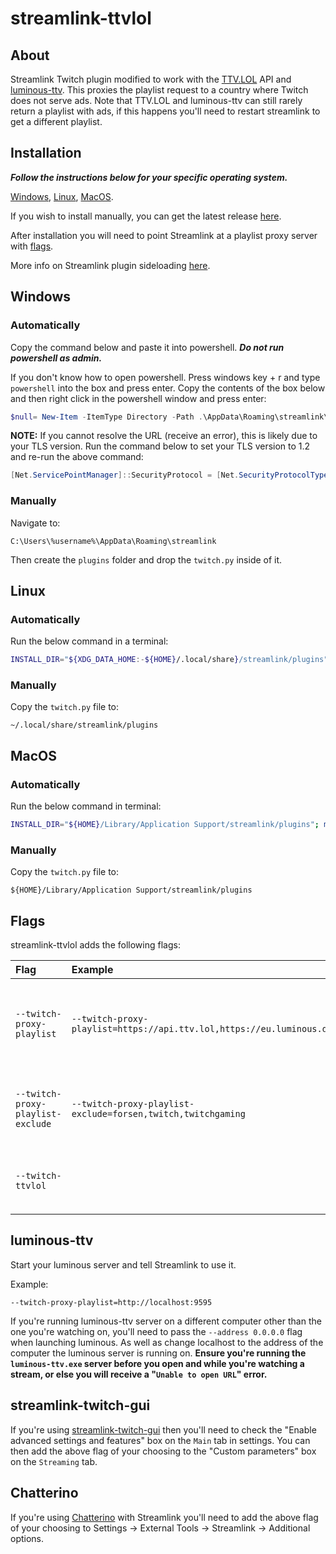# streamlink-ttvlol
## About

Streamlink Twitch plugin modified to work with the [TTV.LOL](https://github.com/TTV-LOL/extensions) API and [luminous-ttv](https://github.com/AlyoshaVasilieva/luminous-ttv). This proxies the playlist request to a country where Twitch does not serve ads. Note that TTV.LOL and luminous-ttv can still rarely return a playlist with ads, if this happens you'll need to restart streamlink to get a different playlist.

## Installation
***Follow the instructions below for your specific operating system.***

[Windows](#windows), [Linux](#linux), [MacOS](#macos).

If you wish to install manually, you can get the latest release [here](https://github.com/2bc4/streamlink-ttvlol/releases/latest/download/twitch.py). 

After installation you will need to point Streamlink at a playlist proxy server with [flags](#Flags).

More info on Streamlink plugin sideloading [here](https://streamlink.github.io/latest/cli/plugin-sideloading.html).

## Windows
### Automatically

Copy the command below and paste it into powershell. ***Do not run powershell as admin.*** 

If you don't know how to open powershell. Press windows key + r and type ```powershell``` into the box and press enter. Copy the contents of the box below and then right click in the powershell window and press enter:

```powershell
$null= New-Item -ItemType Directory -Path .\AppData\Roaming\streamlink\plugins -Force; iwr -Uri 'https://github.com/2bc4/streamlink-ttvlol/releases/latest/download/twitch.py' -OutFile .\AppData\Roaming\streamlink\plugins\twitch.py

```

**NOTE:** If you cannot resolve the URL (receive an error), this is likely due to your TLS version. Run the command below to set your TLS version to 1.2 and re-run the above command:

```powershell
[Net.ServicePointManager]::SecurityProtocol = [Net.SecurityProtocolType]::Tls12
```

### Manually
Navigate to:

```
C:\Users\%username%\AppData\Roaming\streamlink
```

Then create the `plugins` folder and drop the `twitch.py` inside of it.

## Linux
### Automatically

Run the below command in a terminal:

```sh
INSTALL_DIR="${XDG_DATA_HOME:-${HOME}/.local/share}/streamlink/plugins"; mkdir -p "$INSTALL_DIR"; curl -L -o "$INSTALL_DIR"/twitch.py 'https://github.com/2bc4/streamlink-ttvlol/releases/latest/download/twitch.py'
```

### Manually
Copy the `twitch.py` file to:

```
~/.local/share/streamlink/plugins
```

## MacOS
### Automatically

Run the below command in terminal:

```sh
INSTALL_DIR="${HOME}/Library/Application Support/streamlink/plugins"; mkdir -p "$INSTALL_DIR"; curl -L -o "$INSTALL_DIR"/twitch.py 'https://github.com/2bc4/streamlink-ttvlol/releases/latest/download/twitch.py'
```

### Manually
Copy the `twitch.py` file to:

```
${HOME}/Library/Application Support/streamlink/plugins
```

## Flags
streamlink-ttvlol adds the following flags:

|Flag                                  |Example                                                                   |Description|
|:-------------------------------------|:-------------------------------------------------------------------------|:----------|
|<pre>`--twitch-proxy-playlist`        |<pre>`--twitch-proxy-playlist=https://api.ttv.lol,https://eu.luminous.dev`|Proxy playlist request through a server that supports the TTV.LOL API. It can also be pointed at multiple comma separated servers which will try each server in order until successful.
|<pre>`--twitch-proxy-playlist-exclude`|<pre>`--twitch-proxy-playlist-exclude=forsen,twitch,twitchgaming`</pre>   |Can be used to exclude channels from being proxied (eg. you're subscribed to the channel and want to use your OAuth token to avoid ads instead)
|<pre>`--twitch-ttvlol`</pre>          |                                                                          |This is a convenience alias for: <pre>`--twitch-proxy-playlist=https://api.ttv.lol`

## luminous-ttv
Start your luminous server and tell Streamlink to use it.

Example:

```
--twitch-proxy-playlist=http://localhost:9595
```

If you're running luminous-ttv server on a different computer other than the one you're watching on, you'll need to pass the `--address 0.0.0.0` flag when launching luminous. As well as change localhost to the address of the computer the luminous server is running on. **Ensure you're running the `luminous-ttv.exe` server before you open and while you're watching a stream, or else you will receive a "`Unable to open URL`" error.**

## streamlink-twitch-gui
If you're using [streamlink-twitch-gui](https://github.com/streamlink/streamlink-twitch-gui) then you'll need to check the "Enable advanced settings and features" box on the `Main` tab in settings. You can then add the above flag of your choosing to the "Custom parameters" box on the `Streaming` tab.

## Chatterino
If you're using [Chatterino](https://github.com/Chatterino/chatterino2) with Streamlink you'll need to add the above flag of your choosing to Settings -> External Tools -> Streamlink -> Additional options.
